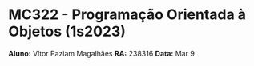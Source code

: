 # MC322 - Programação Orientada à Objetos (1s2023)
**Aluno:** Vítor Paziam Magalhães
**RA:** 238316
**Data:** Mar 9